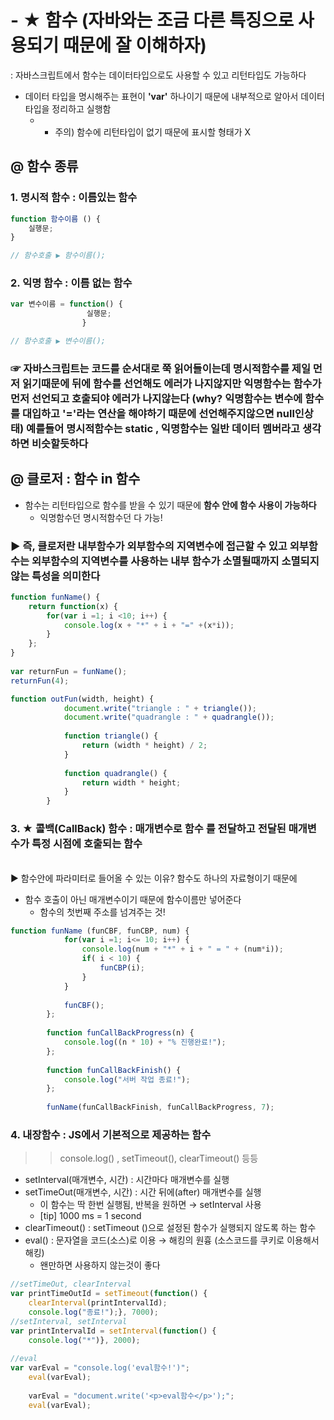 # - ★ 함수 (자바와는 조금 다른 특징으로 사용되기 때문에 잘 이해하자)
: 자바스크립트에서 함수는 데이터타입으로도 사용할 수 있고 리턴타입도 가능하다 
- 데이터 타입을 명시해주는 표현이 **'var'** 하나이기 때문에 내부적으로 알아서 데이터타입을 정리하고 실행함
    - * 주의) 함수에 리턴타입이 없기 때문에 표시할 형태가 X

## @ 함수 종류
### 1. 명시적 함수 : 이름있는 함수 
```javascript
function 함수이름 () {
    실행문;
}

// 함수호출 ▶ 함수이름();
```

### 2. 익명 함수 : 이름 없는 함수
```javascript
var 변수이름 = function() {
                 실행문;
                }

// 함수호출 ▶ 변수이름();
```

### ☞ 자바스크립트는 코드를 순서대로 쭉 읽어들이는데 명시적함수를 제일 먼저 읽기때문에 뒤에 함수를 선언해도 에러가 나지않지만 익명함수는 함수가 먼저 선언되고 호출되야 에러가 나지않는다 (why? 익명함수는 변수에 함수를 대입하고 '='라는 연산을 해야하기 때문에 선언해주지않으면 null인상태) 예를들어 명시적함수는 static , 익명함수는 일반 데이터 멤버라고 생각하면 비슷할듯하다


## @ 클로저 : 함수 in 함수
- 함수는 리턴타입으로 함수를 받을 수 있기 때문에 **함수 안에 함수 사용이 가능하다** 
    - 익명함수던 명시적함수던 다 가능! 

### ▶ 즉, 클로저란 내부함수가 외부함수의 지역변수에 접근할 수 있고 외부함수는 외부함수의 지역변수를 사용하는 내부 함수가 소멸될때까지 소멸되지 않는 특성을 의미한다

```javascript
function funName() {
	return function(x) {
		for(var i =1; i <10; i++) {
			console.log(x + "*" + i + "=" +(x*i));
		}
	};
}
		
var returnFun = funName();
returnFun(4);
```
```javascript
function outFun(width, height) {
			document.write("triangle : " + triangle());
			document.write("quadrangle : " + quadrangle());
			
			function triangle() {
				return (width * height) / 2;
			}
			
			function quadrangle() {
				return width * height;
			}
		}
```

### 3. ★ 콜백(CallBack) 함수 : **매개변수로 함수** 를 전달하고 전달된 매개변수가 특정 시점에 호출되는 함수
<br> ▶ 함수안에 파라미터로 들어올 수 있는 이유? 함수도 하나의 자료형이기 때문에 <br> 

- 함수 호출이 아닌 매개변수이기 때문에 함수이름만 넣어준다
    - 함수의 첫번째 주소를 넘겨주는 것! 
```javascript
function funName (funCBF, funCBP, num) {
			for(var i =1; i<= 10; i++) {
				console.log(num + "*" + i + " = " + (num*i));
				if( i < 10) {
					funCBP(i);
				}
			}
			
			funCBF();
		};
		
		function funCallBackProgress(n) {
			console.log((n * 10) + "% 진행완료!");
		};
		
		function funCallBackFinish() {
			console.log("서버 작업 종료!");
		};
		
		funName(funCallBackFinish, funCallBackProgress, 7);
```

### 4. 내장함수 : JS에서 기본적으로 제공하는 함수 
>> console.log() , setTimeout(), clearTimeout() 등등 
- setInterval(매개변수, 시간) : 시간마다 매개변수를 실행
- setTimeOut(매개변수, 시간) : 시간 뒤에(after) 매개변수를 실행 
    - 이 함수는 딱 한번 실행됨, 반복을 원하면 → setInterval 사용
    - [tip] 1000 ms = 1 second
- clearTimeout() : setTimeout ()으로 설정된 함수가 실행되지 않도록 하는 함수
- eval() : 문자열을 코드(소스)로 이용 → 해킹의 원흉 (소스코드를 쿠키로 이용해서 해킹)
    - 왠만하면 사용하지 않는것이 좋다
```javascript
//setTimeOut, clearInterval
var printTimeOutId = setTimeout(function() {
	clearInterval(printIntervalId);
	console.log("종료!");}, 7000);
//setInterval, setInterval		
var printIntervalId = setInterval(function() {
	console.log("*")}, 2000);
		
//eval
var varEval = "console.log('eval함수!')";
	eval(varEval);
		
	varEval = "document.write('<p>eval함수</p>');";
	eval(varEval);
```
